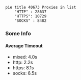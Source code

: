 
```mermaid
pie title 40673 Proxies in list
    "HTTP" : 28637
    "HTTPS": 10729
    "SOCKS" : 8482
```

### Some Info
#### Average Timeout

- mixed: 4.0s
- http: 2.2s
- https: 8.1s
- socks: 6.5s